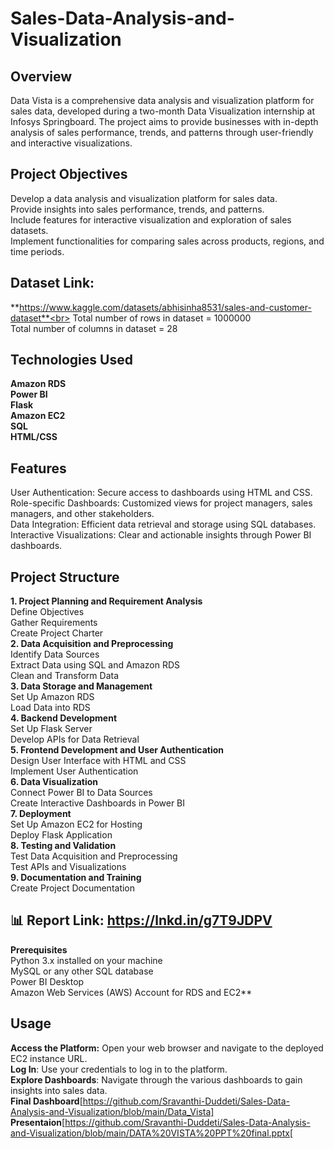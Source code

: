 # Sales-Data-Analysis-and-Visualization
 ## **Overview**
Data Vista is a comprehensive data analysis and visualization platform for sales data, developed during a two-month Data Visualization internship at Infosys Springboard. The project aims to provide businesses with in-depth analysis of sales performance, trends, and patterns through user-friendly and interactive visualizations.<br>
 ## **Project Objectives**<br>
Develop a data analysis and visualization platform for sales data.<br>
Provide insights into sales performance, trends, and patterns.<br>
Include features for interactive visualization and exploration of sales datasets.<br>
Implement functionalities for comparing sales across products, regions, and time periods.<br>
## **Dataset Link:**<br>
**https://www.kaggle.com/datasets/abhisinha8531/sales-and-customer-dataset**<br>
Total number of rows in dataset = 1000000<br>
Total number of columns in dataset = 28<br>
 ## **Technologies Used**
**Amazon RDS<br>
Power BI<br>
Flask<br>
Amazon EC2<br>
SQL<br>
HTML/CSS**<br>
 ## **Features**<br>
User Authentication: Secure access to dashboards using HTML and CSS.<br>
Role-specific Dashboards: Customized views for project managers, sales managers, and other stakeholders.<br>
Data Integration: Efficient data retrieval and storage using SQL databases.<br>
Interactive Visualizations: Clear and actionable insights through Power BI dashboards.<br>
 ## **Project Structure**<br>
  **1. Project Planning and Requirement Analysis<br>**
Define Objectives<br>
Gather Requirements<br>
Create Project Charter<br>
**2. Data Acquisition and Preprocessing<br>**
Identify Data Sources<br>
Extract Data using SQL and Amazon RDS<br>
Clean and Transform Data<br>
 **3. Data Storage and Management<br>**
Set Up Amazon RDS<br>
Load Data into RDS<br>
 **4. Backend Development<br>**
Set Up Flask Server<br>
Develop APIs for Data Retrieval<br>
**5. Frontend Development and User Authentication<br>**
Design User Interface with HTML and CSS<br>
Implement User Authentication<br>
**6. Data Visualization<br>**
Connect Power BI to Data Sources<br>
Create Interactive Dashboards in Power BI<br>
**7. Deployment<br>**
Set Up Amazon EC2 for Hosting<br>
Deploy Flask Application<br>
 **8. Testing and Validation<br>**
Test Data Acquisition and Preprocessing<br>
Test APIs and Visualizations<br>
**9. Documentation and Training<br>**
Create Project Documentation<br>
## 📊 Report Link: https://lnkd.in/g7T9JDPV
**Prerequisites<br>**
Python 3.x installed on your machine<br>
MySQL or any other SQL database<br>
Power BI Desktop<br>
Amazon Web Services (AWS) Account for RDS and EC2**<br>
## **Usage**<br>
**Access the Platform:** Open your web browser and navigate to the deployed EC2 instance URL.<br>
**Log In**: Use your credentials to log in to the platform.<br>
**Explore Dashboards**: Navigate through the various dashboards to gain insights into sales data.<br>
**Final Dashboard**[https://github.com/Sravanthi-Duddeti/Sales-Data-Analysis-and-Visualization/blob/main/Data_Vista]
**Presentaion**[https://github.com/Sravanthi-Duddeti/Sales-Data-Analysis-and-Visualization/blob/main/DATA%20VISTA%20PPT%20final.pptx[
